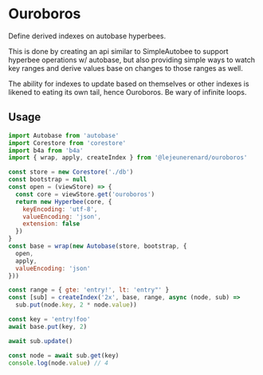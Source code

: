 # Ouroboros

Define derived indexes on autobase hyperbees.

This is done by creating an api similar to SimpleAutobee to support hyperbee
operations w/ autobase, but also providing simple ways to watch key ranges and
derive values base on changes to those ranges as well.

The ability for indexes to update based on themselves or other indexes is
likened to eating its own tail, hence Ouroboros. Be wary of infinite loops.

## Usage

```js
import Autobase from 'autobase'
import Corestore from 'corestore'
import b4a from 'b4a'
import { wrap, apply, createIndex } from '@lejeunerenard/ouroboros'

const store = new Corestore('./db')
const bootstrap = null
const open = (viewStore) => {
  const core = viewStore.get('ouroboros')
  return new Hyperbee(core, {
    keyEncoding: 'utf-8',
    valueEncoding: 'json',
    extension: false
  })
}
const base = wrap(new Autobase(store, bootstrap, {
  open,
  apply,
  valueEncoding: 'json'
}))

const range = { gte: 'entry!', lt: 'entry"' }
const [sub] = createIndex('2x', base, range, async (node, sub) =>
  sub.put(node.key, 2 * node.value))

const key = 'entry!foo'
await base.put(key, 2)

await sub.update()

const node = await sub.get(key)
console.log(node.value) // 4
```
